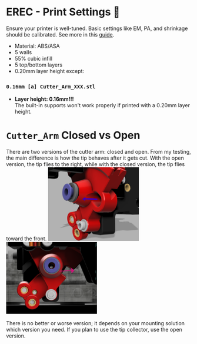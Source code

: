 # EREC - Print Settings 🥕
Ensure your printer is well-tuned. Basic settings like EM, PA, and shrinkage should be calibrated. See more in this [guide](https://ellis3dp.com/Print-Tuning-Guide/).

- Material: ABS/ASA 
- 5 walls
- 55% cubic infill
- 5 top/bottom layers
- 0.20mm layer height except:

### `0.16mm [a] Cutter_Arm_XXX.stl`
- **Layer height: 0.16mm!!!**  
  The built-in supports won't work properly if printed with a 0.20mm layer height.


# `Cutter_Arm` Closed vs Open
There are two versions of the cutter arm: closed and open. From my testing, the main difference is how the tip behaves after it gets cut. With the open version, the tip flies to the right, while with the closed version, the tip flies toward the front.
 <img src="../Images/Cutter_Arm_Closed.png" width=49% >  <img src="../Images/Cutter_Arm_Open.png" width=49%>

There is no better or worse version; it depends on your mounting solution which version you need. If you plan to use the tip collector, use the open version.